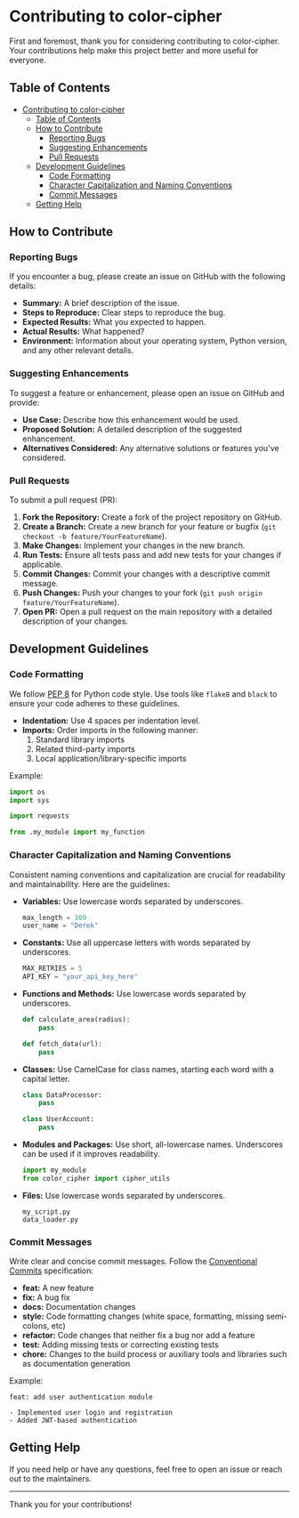 # Contributing to color-cipher

First and foremost, thank you for considering contributing to color-cipher. Your contributions help make this project better and more useful for everyone.

## Table of Contents

- [Contributing to color-cipher](#contributing-to-color-cipher)
  - [Table of Contents](#table-of-contents)
  - [How to Contribute](#how-to-contribute)
    - [Reporting Bugs](#reporting-bugs)
    - [Suggesting Enhancements](#suggesting-enhancements)
    - [Pull Requests](#pull-requests)
  - [Development Guidelines](#development-guidelines)
    - [Code Formatting](#code-formatting)
    - [Character Capitalization and Naming Conventions](#character-capitalization-and-naming-conventions)
    - [Commit Messages](#commit-messages)
  - [Getting Help](#getting-help)

## How to Contribute

### Reporting Bugs

If you encounter a bug, please create an issue on GitHub with the following details:

- **Summary:** A brief description of the issue.
- **Steps to Reproduce:** Clear steps to reproduce the bug.
- **Expected Results:** What you expected to happen.
- **Actual Results:** What happened?
- **Environment:** Information about your operating system, Python version, and any other relevant details.

### Suggesting Enhancements

To suggest a feature or enhancement, please open an issue on GitHub and provide:

- **Use Case:** Describe how this enhancement would be used.
- **Proposed Solution:** A detailed description of the suggested enhancement.
- **Alternatives Considered:** Any alternative solutions or features you've considered.

### Pull Requests

To submit a pull request (PR):

1. **Fork the Repository:** Create a fork of the project repository on GitHub.
2. **Create a Branch:** Create a new branch for your feature or bugfix (`git checkout -b feature/YourFeatureName`).
3. **Make Changes:** Implement your changes in the new branch.
4. **Run Tests:** Ensure all tests pass and add new tests for your changes if applicable.
5. **Commit Changes:** Commit your changes with a descriptive commit message.
6. **Push Changes:** Push your changes to your fork (`git push origin feature/YourFeatureName`).
7. **Open PR:** Open a pull request on the main repository with a detailed description of your changes.

## Development Guidelines

### Code Formatting

We follow [PEP 8](https://www.python.org/dev/peps/pep-0008/) for Python code style. Use tools like `flake8` and `black` to ensure your code adheres to these guidelines.

- **Indentation:** Use 4 spaces per indentation level.
- **Imports:** Order imports in the following manner:
  1. Standard library imports
  2. Related third-party imports
  3. Local application/library-specific imports

Example:

```python
import os
import sys

import requests

from .my_module import my_function
```

### Character Capitalization and Naming Conventions

Consistent naming conventions and capitalization are crucial for readability and maintainability. Here are the guidelines:

- **Variables:** Use lowercase words separated by underscores.

  ```python
  max_length = 100
  user_name = "Derek"
  ```

- **Constants:** Use all uppercase letters with words separated by underscores.

  ```python
  MAX_RETRIES = 5
  API_KEY = "your_api_key_here"
  ```

- **Functions and Methods:** Use lowercase words separated by underscores.

  ```python
  def calculate_area(radius):
      pass

  def fetch_data(url):
      pass
  ```

- **Classes:** Use CamelCase for class names, starting each word with a capital letter.

  ```python
  class DataProcessor:
      pass

  class UserAccount:
      pass
  ```

- **Modules and Packages:** Use short, all-lowercase names. Underscores can be used if it improves readability.

  ```python
  import my_module
  from color_cipher import cipher_utils
  ```

- **Files:** Use lowercase words separated by underscores.

  ```plaintext
  my_script.py
  data_loader.py
  ```

### Commit Messages

Write clear and concise commit messages. Follow the [Conventional Commits](https://www.conventionalcommits.org/en/v1.0.0/) specification:

- **feat:** A new feature
- **fix:** A bug fix
- **docs:** Documentation changes
- **style:** Code formatting changes (white space, formatting, missing semi-colons, etc)
- **refactor:** Code changes that neither fix a bug nor add a feature
- **test:** Adding missing tests or correcting existing tests
- **chore:** Changes to the build process or auxiliary tools and libraries such as documentation generation

Example:

```git commit
feat: add user authentication module

- Implemented user login and registration
- Added JWT-based authentication
```

## Getting Help

If you need help or have any questions, feel free to open an issue or reach out to the maintainers.

---

Thank you for your contributions! 
